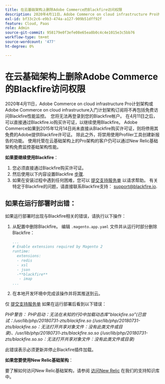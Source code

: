 ```yaml
---
title: 在云基础架构上删除Adobe Commerce的Blackfire访问权限
description: 2020年4月11日，Adobe Commerce on cloud infrastructure Pro计划架构或Adobe Commerce on cloud infrastructure入门计划架构订阅将不再包括免费访问Blackfire性能监控。  您将无法再登录到您的Blackfire帐户。 在4月11日之后，可以直接通过Blackfire.io购买许可证，以继续使用Blackfire。 Adobe Commerce如果到2015年12月14日尚未直接从Blackfire购买许可证，则将停用其免费的Adobe提供Blackfire许可证。 除此之外，将禁用使用Profiler工具创建新报告的功能。 使用托管在云基础架构上的Pro架构的客户仍可以通过New Relic基础架构免费监控基础架构性能。
exl-id: bf33c2c6-e9b3-474a-a127-909b51dff92f
feature: Cloud, Paas
role: Admin
source-git-commit: 958179e0f3efe08e65ea8b0c4c4e1015e3c5bb76
workflow-type: tm+mt
source-wordcount: '477'
ht-degree: 0%

---
```


# 在云基础架构上删除Adobe Commerce的Blackfire访问权限

2020年4月11日，Adobe Commerce on cloud infrastructure Pro计划架构或Adobe Commerce on cloud infrastructure入门计划架构订阅将不再包括免费访问Blackfire性能监控。  您将无法再登录到您的Blackfire帐户。 在4月11日之后，可以直接通过Blackfire.io购买许可证，以继续使用Blackfire。 Adobe Commerce如果到2015年12月14日尚未直接从Blackfire购买许可证，则将停用其免费的Adobe提供Blackfire许可证。 除此之外，将禁用使用Profiler工具创建新报告的功能。 使用托管在云基础架构上的Pro架构的客户仍可以通过New Relic基础架构免费监控基础架构性能。

**如果要继续使用Blackfire**：

1. 您必须直接通过Blackfire购买许可证。
1. 然后使用以下内容设置Blackfire [步骤](https://blackfire.io/docs/integrations/paas/magentocloud).
1. 如果在安装过程中遇到任何困难，您可以 [提交支持服务单](/help/help-center-guide/help-center/magento-help-center-user-guide.md#submit-ticket) 以请求帮助。 有关特定于Blackfire的问题，请直接联系Blackfire支持： [support@blackfire.io](mailto:support@blackfire.io).

## 如果在运行部署时出错：

如果运行部署时出现与Blackfire相关的错误，请执行以下操作：

1. 从配置中删除Blackfire。 编辑 `.magento.app.yaml` 文件并从运行时部分删除Blackfire：

   ```YAML
   ...
   # Enable extensions required by Magento 2
   runtime:
     extensions:
     - redis
     - xsl
     - json
     -**blackfire**
      - imap
   ...
   ```

1. 在本地开发环境中完成该操作并将其推送到云。

仅 [提交支持服务单](/help/help-center-guide/help-center/magento-help-center-user-guide.md#submit-ticket) 如果在运行部署后看到以下错误：

*PHP警告： PHP启动：无法在未知的行0中加载动态库“blackfire.so”(已尝试：/usr/lib/php/20180731-zts/blackfire.so (/usr/lib/php/20180731-zts/blackfire.so：无法打开共享对象文件：没有此类文件或目录)、/usr/lib/php/20180731-zts/blackfire.so.so (/usr/lib/php/20180731-zts/blackfire.so.so：无法打开共享对象文件：没有此类文件或目录)*

此错误表示必须更新并停止Blackfire插件加载。

**如果您要使用New Relic基础架构**：

要了解如何访问New Relic基础架构，请参阅 [访问New Relic](https://experienceleague.adobe.com/docs/commerce-knowledge-base/kb/faq/access-new-relic-services.html) 在我们的支持知识库中。
